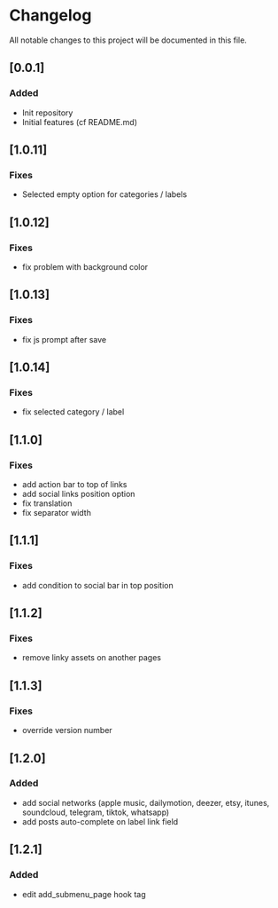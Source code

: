 # Changelog
All notable changes to this project will be documented in this file.

## [0.0.1]
### Added
- Init repository
- Initial features (cf README.md)

## [1.0.11]
### Fixes
- Selected empty option for categories / labels

## [1.0.12]
### Fixes
- fix problem with background color

## [1.0.13]
### Fixes
- fix js prompt after save

## [1.0.14]
### Fixes
- fix selected category / label

## [1.1.0]
### Fixes
- add action bar to top of links 
- add social links position option
- fix translation 
- fix separator width

## [1.1.1]
### Fixes
- add condition to social bar in top position

## [1.1.2]
### Fixes
- remove linky assets on another pages


## [1.1.3]
### Fixes
- override version number


## [1.2.0]
### Added
- add social networks (apple music, dailymotion, deezer, etsy, itunes, soundcloud, telegram, tiktok, whatsapp)
- add posts auto-complete on label link field


## [1.2.1]
### Added
- edit add_submenu_page hook tag
